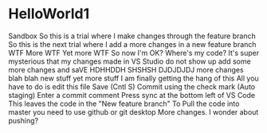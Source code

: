 # HelloWorld1
Sandbox
So this is a trial where I make changes through the feature branch
So this is the next trial where I add a more changes in a new feature branch
WTF
More WTF
Yet more WTF
So now I'm OK?
Where's my code?
It's super mysterious that my changes made in VS Studio do not show up
add some more changes and saVE
HDHHDDH
SHSHSH
DJDJDJDJ
more changes
blah blah
new stuff
yet more stuff
I am finally getting the hang of this
All you have to do is edit this file
Save (Cntl S)
Commit using the check mark (Auto staging)
Enter a commit comment
Press sync at the bottom left of VS Code
This leaves the code in the "New feature branch"
To Pull the code into master you need to use github or git desktop
More changes.
I wonder about pushing?

